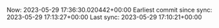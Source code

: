 Now: 2023-05-29 17:36:30.020442+00:00 Earliest commit since sync: 2023-05-29 17:13:27+00:00 Last sync: 2023-05-29 17:10:21+00:00
